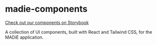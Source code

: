 # madie-components

[Check out our components on Storybook](https://measureauthoringtool.github.io/madie-components)

A collection of UI components, built with React and Tailwind CSS, for the MADiE application.
